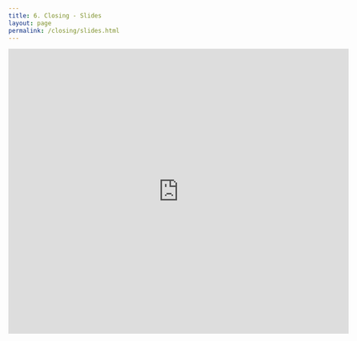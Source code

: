 ```yaml
---
title: 6. Closing - Slides
layout: page
permalink: /closing/slides.html
---
```


<iframe src="https://www.slideshare.net/slideshow/embed_code/key/yH0j6Af0d469cs" width="680" height="571" frameborder="0" marginwidth="0" marginheight="0" scrolling="no"></iframe>